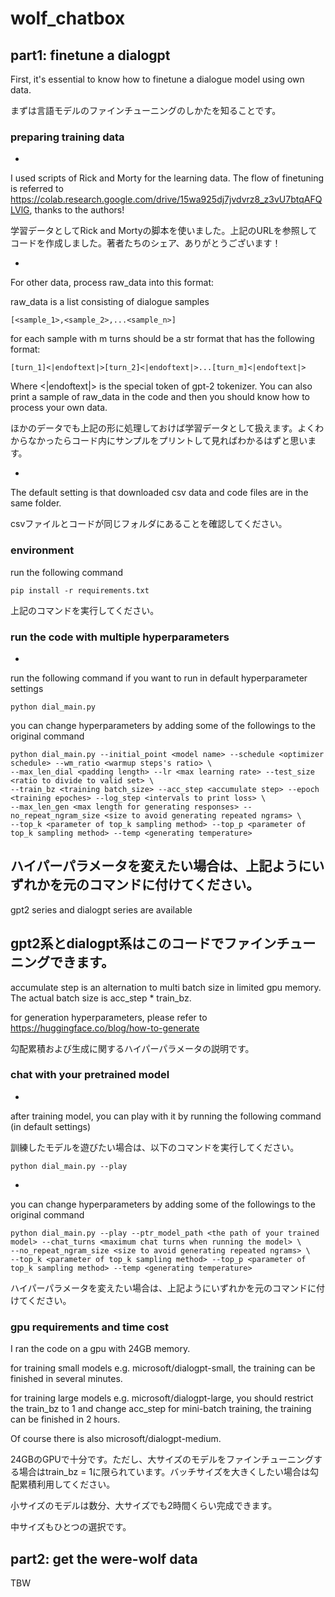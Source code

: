 # wolf_chatbox

## part1: finetune a dialogpt
First, it's essential to know how to finetune a dialogue model using own data. 

まずは言語モデルのファインチューニングのしかたを知ることです。

### preparing training data

-
I used scripts of Rick and Morty for the learning data. The flow of finetuning is referred to https://colab.research.google.com/drive/15wa925dj7jvdvrz8_z3vU7btqAFQLVlG, thanks to the authors!

学習データとしてRick and Mortyの脚本を使いました。上記のURLを参照してコードを作成しました。著者たちのシェア、ありがとうございます！

-
For other data, process raw_data into this format:

raw_data is a list consisting of dialogue samples
```
[<sample_1>,<sample_2>,...<sample_n>]
```
for each sample with m turns should be a str format that has the following format:
```
[turn_1]<|endoftext|>[turn_2]<|endoftext|>...[turn_m]<|endoftext|>
```

Where <|endoftext|> is the special token of gpt-2 tokenizer. You can also print a sample of raw_data in the code and then you should know how to process your own data. 

ほかのデータでも上記の形に処理しておけば学習データとして扱えます。よくわからなかったらコード内にサンプルをプリントして見ればわかるはずと思います。

-
The default setting is that downloaded csv data and code files are in the same folder. 

csvファイルとコードが同じフォルダにあることを確認してください。

### environment
run the following command
```
pip install -r requirements.txt
```
上記のコマンドを実行してください。

### run the code with multiple hyperparameters
-
run the following command if you want to run in default hyperparameter settings
```
python dial_main.py
```
you can change hyperparameters by adding some of the followings to the original command
```
python dial_main.py --initial_point <model name> --schedule <optimizer schedule> --wm_ratio <warmup steps's ratio> \
--max_len_dial <padding length> --lr <max learning rate> --test_size <ratio to divide to valid set> \
--train_bz <training batch_size> --acc_step <accumulate step> --epoch <training epoches> --log_step <intervals to print loss> \
--max_len_gen <max length for generating responses> --no_repeat_ngram_size <size to avoid generating repeated ngrams> \
--top_k <parameter of top_k sampling method> --top_p <parameter of top_k sampling method> --temp <generating temperature> 
```

ハイパーパラメータを変えたい場合は、上記ようにいずれかを元のコマンドに付けてください。
-
gpt2 series and dialogpt series are available

gpt2系とdialogpt系はこのコードでファインチューニングできます。
-
accumulate step is an alternation to multi batch size in limited gpu memory. The actual batch size is acc_step * train_bz. 

for generation hyperparameters, please refer to https://huggingface.co/blog/how-to-generate

勾配累積および生成に関するハイパーパラメータの説明です。

### chat with your pretrained model
-
after training model, you can play with it by running the following command (in default settings)

訓練したモデルを遊びたい場合は、以下のコマンドを実行してください。

```
python dial_main.py --play
```

-
you can change hyperparameters by adding some of the followings to the original command
```
python dial_main.py --play --ptr_model_path <the path of your trained model> --chat_turns <maximum chat turns when running the model> \
--no_repeat_ngram_size <size to avoid generating repeated ngrams> \
--top_k <parameter of top_k sampling method> --top_p <parameter of top_k sampling method> --temp <generating temperature> 
```

ハイパーパラメータを変えたい場合は、上記ようにいずれかを元のコマンドに付けてください。

### gpu requirements and time cost

I ran the code on a gpu with 24GB memory.

for training small models e.g. microsoft/dialogpt-small, the training can be finished in several minutes. 

for training large models e.g. microsoft/dialogpt-large, you should restrict the train_bz to 1 and change acc_step for mini-batch training, the training can be finished in 2 hours. 

Of course there is also microsoft/dialogpt-medium. 

24GBのGPUで十分です。ただし、大サイズのモデルをファインチューニングする場合はtrain_bz = 1に限られています。バッチサイズを大きくしたい場合は勾配累積利用してください。 

小サイズのモデルは数分、大サイズでも2時間くらい完成できます。

中サイズもひとつの選択です。

## part2: get the were-wolf data
TBW
